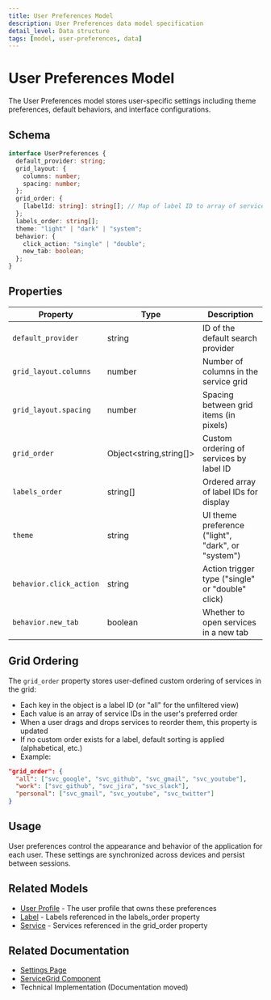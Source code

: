 ```yaml
---
title: User Preferences Model
description: User Preferences data model specification
detail_level: Data structure
tags: [model, user-preferences, data]
---
```


# User Preferences Model

The User Preferences model stores user-specific settings including theme preferences, default behaviors, and interface configurations.

## Schema

```typescript
interface UserPreferences {
  default_provider: string;
  grid_layout: {
    columns: number;
    spacing: number;
  };
  grid_order: {
    [labelId: string]: string[]; // Map of label ID to array of service IDs in order
  };
  labels_order: string[];
  theme: "light" | "dark" | "system";
  behavior: {
    click_action: "single" | "double";
    new_tab: boolean;
  };
}
```

## Properties

| Property                | Type                    | Description                                        |
| ----------------------- | ----------------------- | -------------------------------------------------- |
| `default_provider`      | string                  | ID of the default search provider                  |
| `grid_layout.columns`   | number                  | Number of columns in the service grid              |
| `grid_layout.spacing`   | number                  | Spacing between grid items (in pixels)             |
| `grid_order`            | Object<string,string[]> | Custom ordering of services by label ID            |
| `labels_order`          | string[]                | Ordered array of label IDs for display             |
| `theme`                 | string                  | UI theme preference ("light", "dark", or "system") |
| `behavior.click_action` | string                  | Action trigger type ("single" or "double" click)   |
| `behavior.new_tab`      | boolean                 | Whether to open services in a new tab              |

## Grid Ordering

The `grid_order` property stores user-defined custom ordering of services in the grid:

- Each key in the object is a label ID (or "all" for the unfiltered view)
- Each value is an array of service IDs in the user's preferred order
- When a user drags and drops services to reorder them, this property is updated
- If no custom order exists for a label, default sorting is applied (alphabetical, etc.)
- Example:

```json
"grid_order": {
  "all": ["svc_google", "svc_github", "svc_gmail", "svc_youtube"],
  "work": ["svc_github", "svc_jira", "svc_slack"],
  "personal": ["svc_gmail", "svc_youtube", "svc_twitter"]
}
```

## Usage

User preferences control the appearance and behavior of the application for each user. These settings are synchronized across devices and persist between sessions.

## Related Models

- [User Profile](user-profile.md) - The user profile that owns these preferences
- [Label](label.md) - Labels referenced in the labels_order property
- [Service](service.md) - Services referenced in the grid_order property

## Related Documentation

- [Settings Page](../pages/settings.md)
- [ServiceGrid Component](../components/ServiceGrid.md)
- Technical Implementation (Documentation moved)
